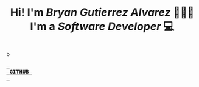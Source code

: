 <h1 align="center"> Hi! I'm <em>Bryan Gutierrez Alvarez</em> 🙋🏻‍♂️<br/>
I'm a <em>Software Developer</em> 💻
</h1>

<br>b

[<kbd> <br> **GITHUB** <br> </kbd>][Link]

<br>

<!------------------------------->

[Link]: https://github.com/BryanGuti
